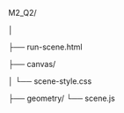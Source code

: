 M2_Q2/
 
 │

 ├── run-scene.html

├── canvas/
 
 │   └── scene-style.css

├── geometry/
    └── scene.js
